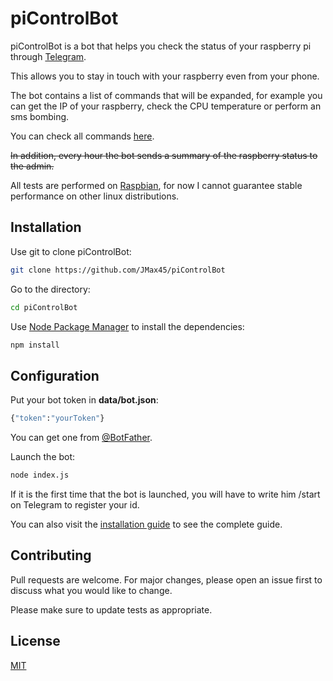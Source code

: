 # piControlBot

piControlBot is a bot that helps you check the status of your raspberry pi through [Telegram](https://telegram.org/).

This allows you to stay in touch with your raspberry even from your phone.

The bot contains a list of commands that will be expanded, for example you can get the IP of your raspberry, check the CPU temperature or perform an sms bombing.

You can check all commands [here](https://github.com/JMax45/piControlBot/blob/master/docs/commands.md).

~~In addition, every hour the bot sends a summary of the raspberry status to the admin.~~

All tests are performed on [Raspbian](https://www.raspberrypi.org/downloads/raspbian/), for now I cannot guarantee stable performance on other linux distributions.

## Installation

Use git to clone piControlBot:

```bash
git clone https://github.com/JMax45/piControlBot
```
Go to the directory:
```bash
cd piControlBot
```
Use [Node Package Manager](https://www.npmjs.com/) to install the dependencies:
```bash
npm install
```
## Configuration
Put your bot token in __data/bot.json__:
```bash
{"token":"yourToken"}
```
You can get one from [@BotFather](https://telegram.me/BotFather).

Launch the bot:
```bash
node index.js
```

If it is the first time that the bot is launched, you will have to write him /start on Telegram to register your id.

You can also visit the [installation guide](https://github.com/JMax45/piControlBot/blob/master/docs/INSTALLATION.md) to see the complete guide.

## Contributing
Pull requests are welcome. For major changes, please open an issue first to discuss what you would like to change.

Please make sure to update tests as appropriate.

## License
[MIT](https://choosealicense.com/licenses/mit/)
